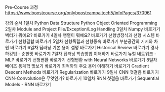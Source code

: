 Pre-Course 과정
https://www.boostcourse.org/onlyboostcampaitech5/infoPages/370961


강의 순서
1일차	Python Data Structure
Python Object Oriented Programming
2일차	Module and Project
File/Exception/Log Handling
3일차	Numpy 	바로가기
벡터가 뭐예요?	바로가기
4일차	행렬이 뭐예요?	바로가기
선형방정식과 선형 시스템	바로가기
선형결합	바로가기
5일차	선형독립과 선형종속	바로가기
부분공간의 기저와 차원	바로가기
6일차	딥러닝 기본 용어 설명	바로가기
Historical Review	바로가기
경사하강법 - 순한맛	바로가기
7일차	딥러닝 학습방법 이해하기	바로가기
뉴럴 네트워크 - MLP	바로가기
선형변환	바로가기
선형변환 with Neural Networks	바로가기
8일차	베이즈 통계학 맛보기 	바로가기
최적화의 주요 용어 이해하기	바로가기
Gradient Descent Methods	바로가기
Regularization	바로가기
9일차	CNN 첫걸음	바로가기
CNN-Convolution은 무엇인가?	바로가기
10일차	RNN 첫걸음 	바로가기
Sequential Models - RNN	바로가기
